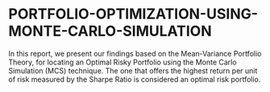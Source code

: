 # PORTFOLIO-OPTIMIZATION-USING-MONTE-CARLO-SIMULATION
In this report, we present our findings based on the Mean-Variance Portfolio Theory, for locating an Optimal Risky Portfolio using the Monte Carlo Simulation (MCS) technique. The one that offers the highest return per unit of risk measured by the Sharpe Ratio is considered an optimal risk portfolio.
